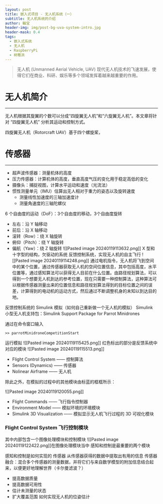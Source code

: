 ```yaml
---
layout: post
title: 嵌入式项目 - 无人机系统（一）
subtitle: 无人机系统的介绍
author: 翰宝
header-img: img/post-bg-uva-system-intro.jpg
header-mask: 0.4
tags:
  - 嵌入式系统
  - 无人机
  - RaspberryPi
  - 树莓派
---
```

>无人机 (Unmanned Aerial Vehicle, UAV) 
>现代无人机技术的飞速发展，使得它们在商业、科研、娱乐等多个领域发挥着越来越重要的作用。

# 无人机简介
---
无人机根据其旋翼的个数可以分成“四旋翼无人机”和“六旋翼无人机”。本文章将针对 “四旋翼无人机” 分析其运动和控制方式。

四旋翼无人机（Rotorcraft UAV）基于四个螺旋桨，


# 传感器
---
- 超声波传感器：测量机体的高度
- 压力传感器：计算机体的高度，垂直高度气压的变化用于稳定高低的变化
- 摄像头：捕捉视图，计算水平运动和速度（光流法）
- 惯性测量单元（IMU）估算出无人相对于重力的姿态以及旋转速度
	- 测量线性加速度的三轴加速度计
	- 测量角速度的三轴陀螺仪

6 个自由度的运动（DoF）：3个自由度的移动，3个自由度旋转
- 左右：沿 Y 轴移动
- 前后：沿 X 轴移动
- 滚转（Row）：绕 X 轴旋转
- 俯仰（Pitch）：绕 Y 轴旋转
- 偏航（Yaw）：绕 Z 轴旋转
![[Pasted image 20240119113632.png]]
X 型和十字型的结构，欠驱动的系统
反馈控制系统，实现无人机的自主飞行
![[Pasted image 20240119114248.png]]
通过电机指令，无人机将飞到空间中的某个位置，通过传感器获取无人机的空间位置信息，其中包括高度，水平位置等，通过感知算法可以获得无人目前在什么位置。由路径规划算法，可以得到一个想要无人机到达的参考位置，现在只需要一种控制算法，这种算法可以根据传感器测量出来的位置信息和路径规划算法得到的目标位置之间的误差，计算得到的电动机的运动方式，然后通过不断调整机身的未知以到达目的地。

反馈控制系统的 Simulink 模拟（如何自己重新做一个无人机的模拟）
Simulink 小型无人机支持包：Simulink Support Package for Parrot Minidrones

通过在命令窗口输入

```
>> parrotMinidroneCompetitionStart
```

运行模拟
![[Pasted image 20240119115425.png]]
红色标出的部分是反馈系统中对应的模块
![[Pasted image 20240119115513.png]]
- Flight Control System —— 控制算法
- Sensors (Dynamics) —— 传感器
- Nolinear Airframe —— 无人机

除此之外，在模拟的过程中的其他模块由标蓝的框框所示：

![[Pasted image 20240119120055.png]]

- Flight Commands —— 飞行指令控制器
- Environment Model —— 模拟环境的环境模块
- Simulink 3D Visualization —— 模拟显示无人机飞行过程的 3D 可视化模块
### Flight Control System 飞行控制模块

其中内部包含一个图像处理模块和控制模块
![[Pasted image 20240119122422.png]]在图像处理模块当中
感知和控制是最重要的两个模块

感知和控制是如何实现的
传感器
从传感器获得的数据中提取出有用的信息
传感器融合：混合多个传感器的测量数据，并将它们与来自数学模型的附加信息结合起来，以便更好地理解世界（卡尔曼滤波？）
- 提高数据质量
- 提高数据可用性
- 估计未测量的状态
- 扩大覆盖范围
如何实现无人机的位姿估计
